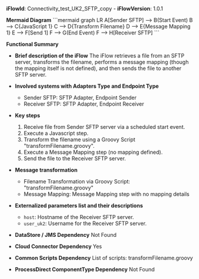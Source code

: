 **iFlowId**: Connectivity_test_UK2_SFTP_copy - **iFlowVersion**: 1.0.1

**Mermaid Diagram**
\`\`\`mermaid
graph LR
    A[Sender SFTP] --> B(Start Event)
    B --> C{JavaScript 1}
    C --> D{Transform Filename}
    D --> E{Message Mapping 1}
    E --> F[Send 1]
    F --> G(End Event)
    F --> H[Receiver SFTP]
\`\`\`

**Functional Summary**
- **Brief description of the iFlow**
The iFlow retrieves a file from an SFTP server, transforms the filename, performs a message mapping (though the mapping itself is not defined), and then sends the file to another SFTP server.

- **Involved systems with Adapters Type and Endpoint Type**
    - Sender SFTP: SFTP Adapter, Endpoint Sender
    - Receiver SFTP: SFTP Adapter, Endpoint Receiver

- **Key steps**
    1.  Receive file from Sender SFTP server via a scheduled start event.
    2.  Execute a Javascript step.
    3.  Transform the filename using a Groovy Script "transformFilename.groovy".
    4.  Execute a Message Mapping step (no mapping defined).
    5.  Send the file to the Receiver SFTP server.

- **Message transformation**
    - Filename Transformation via Groovy Script: "transformFilename.groovy"
    - Message Mapping: Message Mapping step with no mapping details

- **Externalized parameters list and their descriptions**
    - `host`: Hostname of the Receiver SFTP server.
    - `user_uk2`: Username for the Receiver SFTP server.

- **DataStore / JMS Dependency**
Not Found

- **Cloud Connector Dependency**
Yes

- **Common Scripts Dependency**
List of scripts: transformFilename.groovy

- **ProcessDirect ComponentType Dependency**
Not Found